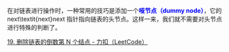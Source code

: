在对链表进行操作时，一种常用的技巧是添加一个<font color="blue">**哑节点（dummy node）**</font>，它的 next\textit{next}next 指针指向链表的头节点。这样一来，我们就不需要对头节点进行特殊的判断了。

[19. 删除链表的倒数第 N 个结点 - 力扣（LeetCode）](https://leetcode.cn/problems/remove-nth-node-from-end-of-list/solutions/450350/shan-chu-lian-biao-de-dao-shu-di-nge-jie-dian-b-61/)


































